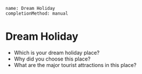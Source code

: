 ```ngMeta
name: Dream Holiday
completionMethod: manual
```

# Dream Holiday

* Which is your dream holiday place?
* Why did you choose this place?
* What are the major tourist attractions in this place?
